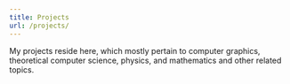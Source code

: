 ```yaml
---
title: Projects
url: /projects/
---
```


My projects reside here, which mostly pertain to computer graphics, theoretical computer science, physics, and mathematics and other related topics.